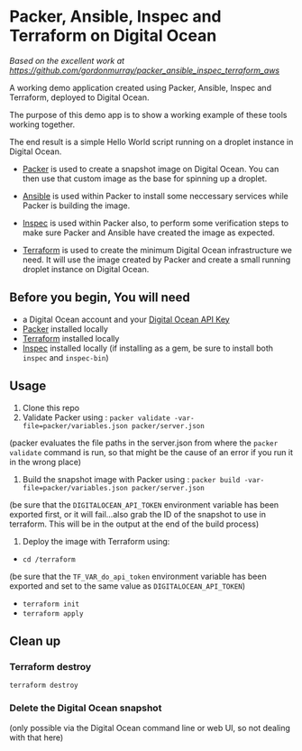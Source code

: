 # Packer, Ansible, Inspec and Terraform on Digital Ocean

*Based on the excellent work at https://github.com/gordonmurray/packer_ansible_inspec_terraform_aws*

A working demo application created using Packer, Ansible, Inspec and Terraform, deployed to Digital Ocean.

The purpose of this demo app is to show a working example of these tools working together.

The end result is a simple Hello World script running on a droplet instance in Digital Ocean.

* [Packer](https://www.packer.io/) is used to create a snapshot image on Digital Ocean. You can then use that custom image as the base for spinning up a droplet.

* [Ansible](https://www.ansible.com/) is used within Packer to install some neccessary services while Packer is building the image.

* [Inspec](https://www.inspec.io/) is used within Packer also, to perform some verification steps to make sure Packer and Ansible have created the image as expected.

* [Terraform](https://www.terraform.io/) is used to create the minimum Digital Ocean infrastructure we need. It will use the image created by Packer and create a small running droplet instance on Digital Ocean.

## Before you begin, You will need

* a Digital Ocean account and your [Digital Ocean API Key](https://www.digitalocean.com/community/tutorials/how-to-use-the-digitalocean-api-v2#HowToGenerateaPersonalAccessToken)
* [Packer](https://www.packer.io/) installed locally
* [Terraform](https://www.terraform.io/) installed locally
* [Inspec](https://www.inspec.io/) installed locally
(if installing as a gem, be sure to install both `inspec` and `inspec-bin`)

## Usage

1. Clone this repo
1. Validate Packer using : `packer validate -var-file=packer/variables.json packer/server.json`

(packer evaluates the file paths in the server.json from where the `packer validate`  command is run, so that might be the cause of an error if you run it in the wrong place)
1. Build the snapshot image with Packer using : `packer build -var-file=packer/variables.json packer/server.json`

(be sure that the `DIGITALOCEAN_API_TOKEN` environment variable has been exported first, or it will fail...also grab the ID of the snapshot to use in terraform. This will be in the output at the end of the build process)

1. Deploy the image with Terraform using:
* `cd /terraform`

(be sure that the `TF_VAR_do_api_token` environment variable has been exported and set to the same value as `DIGITALOCEAN_API_TOKEN`)
* `terraform init`
* `terraform apply`

## Clean up

### Terraform destroy

`terraform destroy`

### Delete the Digital Ocean snapshot

(only possible via the Digital Ocean command line or web UI, so not dealing with that here)
